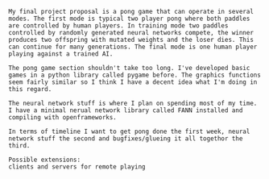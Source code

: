     My final project proposal is a pong game that can operate in several modes. The first mode is typical two player pong where both paddles are controlled by human players. In training mode two paddles controlled by randomly generated neural networks compete, the winner produces two offspring with mutated weights and the loser dies. This can continue for many generations. The final mode is one human player playing against a trained AI.

    The pong game section shouldn't take too long. I've developed basic games in a python library called pygame before. The graphics functions seem fairly similar so I think I have a decent idea what I'm doing in this regard.

    The neural network stuff is where I plan on spending most of my time. I have a minimal nerual network library called FANN installed and compiling with openframeworks.

    In terms of timeline I want to get pong done the first week, neural network stuff the second and bugfixes/glueing it all togethor the third.

    Possible extensions:
    clients and servers for remote playing